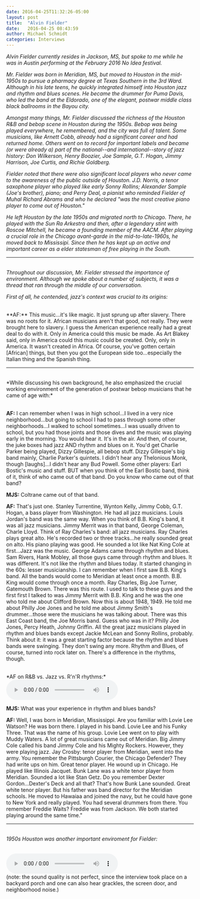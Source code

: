 ```yaml
---
date: 2016-04-25T11:32:26-05:00
layout: post
title:  "Alvin Fielder"
date:   2016-04-25 08:43:59
author: Michael Schmidt
categories: Interviews
---
```

*Alvin Fielder currently resides in Jackson, MS, but spoke to me while he was in Austin performing at the February 2016 No Idea festival.*

*Mr. Fielder was born in Meridian, MS, but moved to Houston in the mid-1950s to pursue a pharmacy degree at Texas Southern in the 3rd Ward. Although in his late teens, he quickly integrated himself into Houston jazz and rhythm and blues scenes. He became the drummer for Puma Davis, who led the band at the Eldorado, one of the elegant, postwar middle class black ballrooms in the Bayou city.* 

*Amongst many things, Mr. Fielder discussed the richness of the Houston R&B and bebop scene in Houston during the 1950s. Bebop was being played everywhere, he remembered, and the city was full of talent. Some musicians, like Arnett Cobb, already had a significant career and had returned home. Others went on to record for important labels and became (or were already a) part of the national--and international--story of jazz history: Don Wilkerson, Henry Boozier, Joe Sample, G.T. Hogan, Jimmy Harrison, Joe Curtis, and Richie Goldberg.*

*Fielder noted that there were also significant local players who never came to the awareness of the public outside of Houston. J.D. Norris, a tenor saxophone player who played like early Sonny Rollins; Alexander Sample (Joe's brother), piano; and Perry Deal, a pianist who reminded Fielder of Muhal Richard Abrams and who he declared "was the most creative piano player to come out of Houston."*

*He left Houston by the late 1950s and migrated north to Chicago. There, he played with the Sun Ra Arkestra and then, after a legendary stint with Roscoe Mitchell, he became a founding member of the AACM. After playing a crucial role in the Chicago avant-garde in the mid-to-late-1960s, he moved back to Mississipi. Since then he has kept up an active and important career as a elder statesman of free playing in the South.*

----

<br>*Throughout our discussion, Mr. Fielder stressed the importance of environment. Although we spoke about a number of subjects, it was a thread that ran through the middle of our conversation.*

*First of all, he contended, jazz's context was crucial to its origins:*

<br>
**AF:** This music...it's like magic. It just sprung up after slavery. There was no roots for it. African musicians aren't that good, not really. They were brought here to slavery. I guess the American experience really had a great deal to do with it. Only in America could this music be made. As Art Blakey said, only in America could this music could be created. Only, only in America. It wasn't created in Africa. Of course, you've gotten certain [African] things, but then you got the European side too...especially the Italian thing and the Spanish thing.

----
<br>
*While discussing his own background, he also emphasized the crucial working environment of the generation of postwar bebop musicians that he came of age with:*

<br>**AF:** I can remember when I was in high school...I lived in a very nice neighborhood...but going to school I had to pass through some other neighborhoods...I walked to school sometimes...I was usually driven to school, but you had those joints and those dives and the music was playing early in the morning. You would hear it. It's in the air. And then, of course, the juke boxes had jazz AND rhythm and blues on it. You'd get Charlie Parker being played, Dizzy Gillespie, all bebop stuff. Dizzy Gillespie's big band mainly, Charlie Parker's quintets. I didn't hear any Thelonious Monk, though [laughs]...I didn't hear any Bud Powell. Some other players: Earl Bostic's music and stuff. BUT when you think of the Earl Bostic band, think of it, think of who came out of that band. Do you know who came out of that band?

**MJS:** Coltrane came out of that band.

**AF:** That's just one. Stanley Turrentine, Wynton Kelly, Jimmy Cobb, G.T. Hogan, a bass player from Washington. He had all jazz musicians. Louis Jordan's band was the same way. When you think of B.B. King's band, it was all jazz musicians. Jimmy Merrit was in that band, George Coleman, Charle Lloyd. Think of Ray Charles's band: all jazz musicians. Ray Charles plays great alto. He's recorded two or three tracks...he really sounded great on alto. His piano playing was good. He sounded a lot like Nat King Cole at first...Jazz was the music. George Adams came through rhythm and blues. Sam Rivers, Hank Mobley, all those guys came through rhythm and blues. It was different. It's not like the rhythm and blues today. It started changing in the 60s: lesser musicianship. I can remember when I first saw B.B. King's band. All the bands would come to Meridian at least once a month. B.B. King would come through once a month. Ray Charles, Big Joe Turner, Gatemouth Brown. There was this route. I used to talk to these guys and the first first I talked to was Jimmy Merrit with B.B. King and he was the one who told me about Clifford Brown. Now this is about 1948, 1949. He told me about Philly Joe Jones and he told me about Jimmy Smith's drummer...those were the musicians he was talking about. There was this East Coast band, the Joe Morris band. Guess who was in it? Philly Joe Jones, Percy Heath, Johnny Griffin. All the great jazz musicians played in rhythm and blues bands except Jackie McLean and Sonny Rollins, probably. Think about it: it was a great starting factor because the rhythm and blues bands were swinging. They don't swing any more. Rhythm and Blues, of course, turned into rock later on. There's a difference in the rhythms, though.

<br>
*AF on R&B vs. Jazz vs. R'n'R rhythms:* 
<audio controls>
  <source src="/assets/Rhythms.mp3" type="audio/mpeg">
  Your browser does not support the audio tag.
</audio>  
 <br> 


**MJS:** What was your experience in rhythm and blues bands?

**AF:** Well, I was born in Meridian, Mississippi. Are you familiar with Lovie Lee Watson? He was born there. I played in his band. Lovie Lee and his Funky Three. That was the name of his group. Lovie Lee went on to play with Muddy Waters. A lot of great musicians came out of Meridian. Big Jimmy Cole called his band Jimmy Cole and his Mighty Rockers. However, they were playing jazz. Jay Crosby: tenor player from Meridian, went into the army. You remember the Pittsburgh Courier, the Chicago Defender? They had write ups on him. Great tenor player. He wound up in Chicago. He played like Illinois Jacquet. Bunk Lane was a white tenor player from Meridian. Sounded a lot like Stan Getz. Do you remember Dexter Gordon...Dexter's Deck and all that? That's how Bunk Lane sounded. Great white tenor player. But his father was band director for the Meridian schools. He moved to Hawaiaa and joined the navy, but he could have gone to New York and really played. You had several drummers from there. You remember Freddie Waits? Freddie was from Jackson. We both started playing around the same time."<br>

----

<br>*1950s Houston was another important enviroment for Fielder:*  
<br>  

<audio controls>
  <source src="/assets/Houston.mp3" type="audio/mpeg">
  Your browser does not support the audio tag.
</audio>
<br>
(note: the sound quality is not perfect, since the interview took place on a backyard porch and one can also hear grackles, the screen door, and neighborhood noise.)